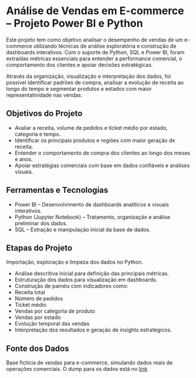 # Análise de Vendas em E-commerce – Projeto Power BI e Python

Este projeto tem como objetivo analisar o desempenho de vendas de um e-commerce utilizando técnicas de análise exploratória e construção de dashboards interativos. Com o suporte de Python, SQL e Power BI, foram extraídas métricas essenciais para entender a performance comercial, o comportamento dos clientes e apoiar decisões estratégicas.

Através da organização, visualização e interpretação dos dados, foi possível identificar padrões de compra, analisar a evolução de receita ao longo do tempo e segmentar produtos e estados com maior representatividade nas vendas.

## Objetivos do Projeto
- Avaliar a receita, volume de pedidos e ticket médio por estado, categoria e tempo.
- Identificar os principais produtos e regiões com maior geração de receita.
- Entender o comportamento de compra dos clientes ao longo dos meses e anos.
- Apoiar estratégias comerciais com base em dados confiáveis e análises visuais.

## Ferramentas e Tecnologias
- Power BI – Desenvolvimento de dashboards analíticos e visuais interativos.
- Python (Jupyter Notebook) – Tratamento, organização e análise preliminar dos dados.
- SQL – Extração e manipulação inicial da base de dados.

## Etapas do Projeto
Importação, exploração e limpeza dos dados no Python.

- Análise descritiva inicial para definição das principais métricas.
- Estruturação dos dados para visualização em dashboards.
- Construção de painéis com indicadores como:
- Receita total
- Número de pedidos
- Ticket médio
- Vendas por categoria de produto
- Vendas por estado
- Evolução temporal das vendas
- Interpretação dos resultados e geração de insights estratégicos.

## Fonte dos Dados
Base fictícia de vendas para e-commerce, simulando dados reais de operações comerciais. O dump para os dados está no [link](https://drive.google.com/file/d/1gvvTVYqdP7Yvo4SLAl4Mt6JtAUcH3SMJ/view)
